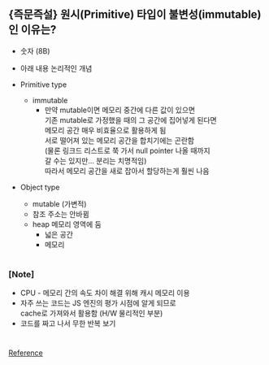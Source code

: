 ## {즉문즉설} 원시(Primitive) 타입이 불변성(immutable)인 이유는?

- 숫자 (8B)
- 아래 내용 논리적인 개념
- Primitive type

  - immutable
    - 만약 mutable이면 메모리 중간에 다른 값이 있으면 <br/>
      기존 mutable로 가정했을 때의 그 공간에 집어넣게 된다면 <br/>
      메모리 공간 매우 비효율으로 활용하게 됨 <br/>
      서로 떨어져 있는 메모리 공간을 합치기에는 곤란함 <br/>
      (물론 링크드 리스트로 쭉 가서 null pointer 나올 때까지 <br/>
      갈 수는 있지만... 분리는 치명적임) <br/>
      따라서 메모리 공간을 새로 잡아서 할당하는게 훨씬 나음

- Object type
  - mutable (가변적)
  - 참조 주소는 안바뀜
  - heap 메모리 영역에 둠
    - 넓은 공간
    - 메모리

#

### [Note]

- CPU - 메모리 간의 속도 차이 해결 위해 캐시 메모리 이용
- 자주 쓰는 코드는 JS 엔진의 평가 시점에 알게 되므로 <br/>
  cache로 가져와서 활용함 (H/W 물리적인 부분)
- 코드를 짜고 나서 무한 반복 보기

#

[Reference](https://www.youtube.com/watch?v=N6F26EN2JpE&list=PLEOnZ6GeucBULV2avLOeBb442o1FkSXRk&index=3)
